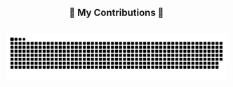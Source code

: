 <div align="center">
  <h2>🐍 My Contributions 🐍</h2>
  <br>
  <img src="https://raw.githubusercontent.com/salmanrahman7/salmanrahman7/output/github-contribution-grid-snake.svg" alt="snake eating my contributions" />
  <br><br><br>
</div>
